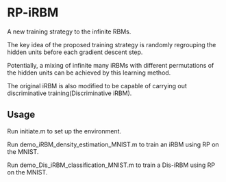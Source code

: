 
# RP-iRBM

A new training strategy to the infinite RBMs.

The key idea of the proposed training strategy is randomly regrouping the hidden units before each gradient descent step. 

Potentially, a mixing of infinite many iRBMs with different permutations of the hidden units can be achieved by this learning method. 

The original iRBM is also modified to be capable of carrying out discriminative training(Discriminative iRBM).


## Usage

Run initiate.m to set up the environment.

Run demo_iRBM_density_estimation_MNIST.m to train an iRBM using RP on the MNIST.

Run demo_Dis_iRBM_classification_MNIST.m to train a Dis-iRBM using RP on the MNIST.
